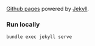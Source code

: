 [Github pages](https://docs.github.com/en/github/working-with-github-pages/setting-up-a-github-pages-site-with-jekyll)
 powered by [Jekyll](https://jekyllrb.com/).

### Run locally
```
bundle exec jekyll serve
```
